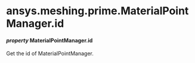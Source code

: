 # ansys.meshing.prime.MaterialPointManager.id

<a id="ansys.meshing.prime.MaterialPointManager.id"></a>

#### *property* MaterialPointManager.id

Get the id of MaterialPointManager.

<!-- !! processed by numpydoc !! -->

